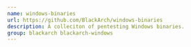 ```yaml
---
name: windows-binaries
url: https://github.com/BlackArch/windows-binaries
description: A colleciton of pentesting Windows binaries.
group: blackarch blackarch-windows
---
```

